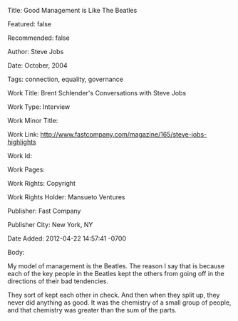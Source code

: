 Title: Good Management is Like The Beatles

Featured: false

Recommended: false

Author: Steve Jobs

Date: October, 2004

Tags: connection, equality, governance

Work Title: Brent Schlender's Conversations with Steve Jobs

Work Type: Interview

Work Minor Title:  

Work Link: http://www.fastcompany.com/magazine/165/steve-jobs-highlights

Work Id:  

Work Pages:  

Work Rights:  Copyright

Work Rights Holder:  Mansueto Ventures

Publisher:  Fast Company

Publisher City:  New York, NY

Date Added: 2012-04-22 14:57:41 -0700

Body:

My model of management is the Beatles. The reason I say that is because each of the key people in the Beatles kept the others from going off in the directions of their bad tendencies. 

They sort of kept each other in check. And then when they split up, they never did anything as good. It was the chemistry of a small group of people, and that chemistry was greater than the sum of the parts.

